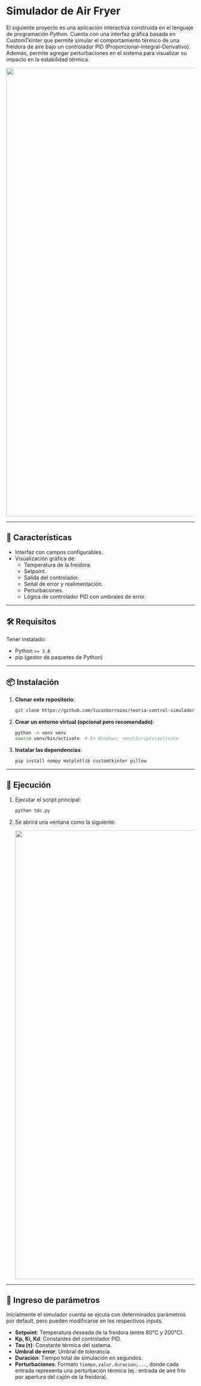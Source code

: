# Simulador de Air Fryer

El siguiente proyecto es una aplicación interactiva construida en el lenguaje de programación Python. Cuenta con una interfaz gráfica basada en CustomTkinter que permite simular el comportamiento térmico de una freidora de aire bajo un controlador PID (Proporcional–Integral–Derivativo). Además, permite agregar perturbaciones en el sistema para visualizar su impacto en la estabilidad térmica.

<p align="center">
  <img src="https://github.com/user-attachments/assets/72b7d909-4dc2-4c2f-a920-d67e5ca8ffec" alt="Vista previa del simulador" width="1200"/>
</p>

---

## 🎯 Características

- Interfaz con campos configurables.
- Visualización gráfica de:
  - Temperatura de la freidora.
  - Setpoint.
  - Salida del controlador.
  - Señal de error y realimentación.
  - Perturbaciones.
  - Lógica de controlador PID con umbrales de error.

---

## 🛠️ Requisitos

Tener instalado:

- Python `>= 3.8`
- pip (gestor de paquetes de Python)

---

## 📦 Instalación

1. **Clonar este repositorio**:
   ```bash
   git clone https://github.com/lucasborrazas/teoria-control-simulador.git 
   ```

2. **Crear un entorno virtual (opcional pero recomendado)**:
   ```bash
   python -m venv venv
   source venv/bin/activate  # En Windows: venv\Scripts\activate
   ```

3. **Instalar las dependencias**:
   ```bash
   pip install numpy matplotlib customtkinter pillow
   ```
---

## 🚀 Ejecución

1. Ejecutar el script principal:

   ```bash
   python tdc.py
   ```

2. Se abrirá una ventana como la siguiente:

   <p align="center">
     <img src="https://github.com/user-attachments/assets/4393e381-f009-4f49-9369-ffeadff2fbdb" alt="Captura de pantalla" width="1200"/>
   </p>

---

## 🧪 Ingreso de parámetros

Inicialmente el simulador cuenta se ejcuta con determinados parámetros por default, pero pueden modificarse en los respectivos inputs.

- **Setpoint**: Temperatura deseada de la freidora (entre 80°C y 200°C).
- **Kp, Ki, Kd**: Constantes del controlador PID.
- **Tau (τ)**: Constante térmica del sistema.
- **Umbral de error**: Umbral de tolerancia.
- **Duración**: Tiempo total de simulación en segundos.
- **Perturbaciones**: Formato `tiempo,valor,duracion;...`, donde cada entrada representa una perturbación térmica (ej.: entrada de aire frío por apertura del cajón de la freidora).
